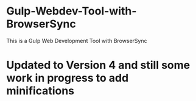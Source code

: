 # Gulp-Webdev-Tool-with-BrowserSync
This is a Gulp Web Development Tool with BrowserSync
# Updated to Version 4 and still some work in progress to add minifications
